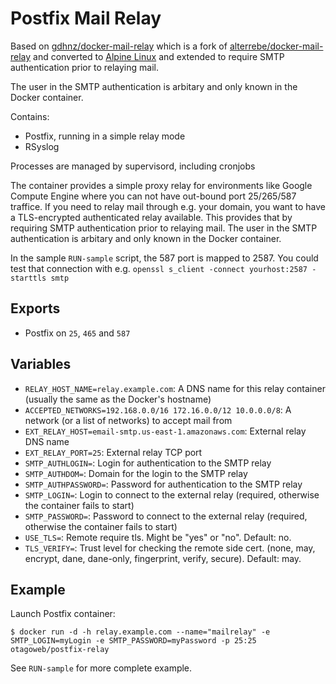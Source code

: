 Postfix Mail Relay
======================

Based on
[gdhnz/docker-mail-relay](https://github.com/gdhnz/docker-mail-relay)
which is a fork of
[alterrebe/docker-mail-relay](https://github.com/alterrebe/docker-mail-relay)
and converted to [Alpine Linux](https://www.alpinelinux.org) and
extended to require SMTP authentication prior to relaying mail.

The user in the SMTP authentication is arbitary and only known in the
Docker container.

Contains:

* Postfix, running in a simple relay mode
* RSyslog

Processes are managed by supervisord, including cronjobs

The container provides a simple proxy relay for environments like
Google Compute Engine where you can not have out-bound port 25/265/587
traffice. If you need to relay mail through e.g. your domain, you want
to have a TLS-encrypted authenticated relay available. This provides
that by requiring SMTP authentication prior to relaying mail.  The
user in the SMTP authentication is arbitary and only known in the
Docker container.

In the sample `RUN-sample` script, the 587 port is mapped to 2587. You could
test that connection  with e.g. `openssl s_client -connect yourhost:2587 -starttls smtp`


Exports
-------

* Postfix on `25`, `465` and `587`

Variables
---------

* `RELAY_HOST_NAME=relay.example.com`: A DNS name for this relay container (usually the same as the Docker's hostname)
* `ACCEPTED_NETWORKS=192.168.0.0/16 172.16.0.0/12 10.0.0.0/8`: A network (or a list of networks) to accept mail from
* `EXT_RELAY_HOST=email-smtp.us-east-1.amazonaws.com`: External relay DNS name
* `EXT_RELAY_PORT=25`: External relay TCP port
* `SMTP_AUTHLOGIN=`: Login for authentication to the SMTP relay
* `SMTP_AUTHDOM=`: Domain for the login to the SMTP relay
* `SMTP_AUTHPASSWORD=`: Password for authentication to the SMTP relay
* `SMTP_LOGIN=`: Login to connect to the external relay (required, otherwise the container fails to start)
* `SMTP_PASSWORD=`: Password to connect to the external relay (required, otherwise the container fails to start)
* `USE_TLS=`: Remote require tls. Might be "yes" or "no". Default: no.
* `TLS_VERIFY=`: Trust level for checking the remote side cert. (none, may, encrypt, dane, dane-only, fingerprint, verify, secure). Default: may.

Example
-------

Launch Postfix container:

    $ docker run -d -h relay.example.com --name="mailrelay" -e SMTP_LOGIN=myLogin -e SMTP_PASSWORD=myPassword -p 25:25 otagoweb/postfix-relay

See `RUN-sample` for more complete example.

